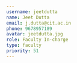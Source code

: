```yaml
---
username: jeetdutta
name: Jeet Dutta
email: j.dutta@cit.ac.in
phone: 9678957189
avatar: jeetdutta.jpg
role: Faculty In-charge
type: faculty
priority: 51
---
```

